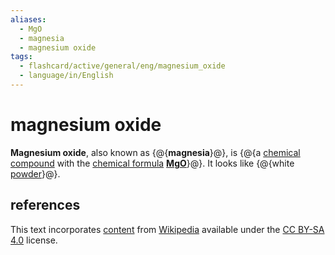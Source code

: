 ```yaml
---
aliases:
  - MgO
  - magnesia
  - magnesium oxide
tags:
  - flashcard/active/general/eng/magnesium_oxide
  - language/in/English
---
```


# magnesium oxide

__Magnesium oxide__, also known as {@{__magnesia__}@}, is {@{a [chemical compound](chemical%20compound.md) with the [chemical formula](chemical%20formula.md) __[Mg](magnesium.md)[O](oxygen.md)__}@}. It looks like {@{white [powder](powder)}@}. <!--SR:!2025-10-15,706,330!2026-01-25,771,330!2025-06-23,529,250-->

## references

This text incorporates [content](https://en.wikipedia.org/wiki/magnesium_oxide) from [Wikipedia](Wikipedia.md) available under the [CC BY-SA 4.0](https://creativecommons.org/licenses/by-sa/4.0/) license.

